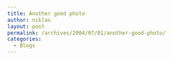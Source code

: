```yaml
---
title: Another good photo
author: niklas
layout: post
permalink: /archives/2004/07/01/another-good-photo/
categories:
  - Blogs
---
```

<a href="http://www.phlog.net/user/mucking" class="broken_link"></a>